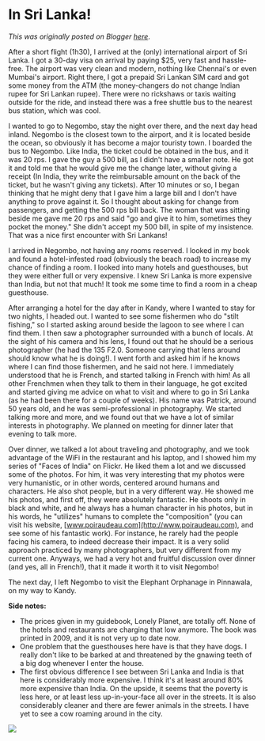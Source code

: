 # In Sri Lanka!

*This was originally posted on Blogger [here](https://photopensieve.blogspot.com/2012/02/in-sri-lanka.html)*.

After a short flight (1h30), I arrived at the (only) international airport of Sri Lanka. I got a 30-day visa on arrival by paying $25, very fast and hassle-free. The airport was very clean and modern, nothing like Chennai's or even Mumbai's airport. Right there, I got a prepaid Sri Lankan SIM card and got some money from the ATM (the money-changers do not change Indian rupee for Sri Lankan rupee). There were no rickshaws or taxis waiting outside for the ride, and instead there was a free shuttle bus to the nearest bus station, which was cool.

I wanted to go to Negombo, stay the night over there, and the next day head inland. Negombo is the closest town to the airport, and it is located beside the ocean, so obviously it has become a major touristy town. I boarded the bus to Negombo. Like India, the ticket could be obtained in the bus, and it was 20 rps. I gave the guy a 500 bill, as I didn't have a smaller note. He got it and told me that he would give me the change later, without giving a receipt (In India, they write the reimbursable amount on the back of the ticket, but he wasn't giving any tickets). After 10 minutes or so, I began thinking that he might deny that I gave him a large bill and I don't have anything to prove against it. So I thought about asking for change from passengers, and getting the 500 rps bill back. The woman that was sitting beside me gave me 20 rps and said "go and give it to him, sometimes they pocket the money." She didn't accept my 500 bill, in spite of my insistence. That was a nice first encounter with Sri Lankans!

I arrived in Negombo, not having any rooms reserved. I looked in my book and found a hotel-infested road (obviously the beach road) to increase my chance of finding a room. I looked into many hotels and guesthouses, but they were either full or very expensive. I knew Sri Lanka is more expensive than India, but not that much! It took me some time to find a room in a cheap guesthouse.

After arranging a hotel for the day after in Kandy, where I wanted to stay for two nights, I headed out. I wanted to see some fishermen who do "stilt fishing," so I started asking around beside the lagoon to see where I can find them. I then saw a photographer surrounded with a bunch of locals. At the sight of his camera and his lens, I found out that he should be a serious photographer (he had the 135 F2.0. Someone carrying that lens around should know what he is doing!). I went forth and asked him if he knows where I can find those fishermen, and he said not here. I immediately understood that he is French, and started talking in French with him! As all other Frenchmen when they talk to them in their language, he got excited and started giving me advice on what to visit and where to go in Sri Lanka (as he had been there for a couple of weeks). His name was Patrick, around 50 years old, and he was semi-professional in photography. We started talking more and more, and we found out that we have a lot of similar interests in photography. We planned on meeting for dinner later that evening to talk more.

Over dinner, we talked a lot about traveling and photography, and we took advantage of the WiFi in the restaurant and his laptop, and I showed him my series of "Faces of India" on Flickr. He liked them a lot and we discussed some of the photos. For him, it was very interesting that my photos were very humanistic, or in other words, centered around humans and characters. He also shot people, but in a very different way. He showed me his photos, and first off, they were absolutely fantastic. He shoots only in black and white, and he always has a human character in his photos, but in his words, he "utilizes" humans to complete the "composition" (you can visit his website, [www.poiraudeau.com](http://www.poiraudeau.com), and see some of his fantastic work). For instance, he rarely had the people facing his camera, to indeed decrease their impact. It is a very solid approach practiced by many photographers, but very different from my current one. Anyways, we had a very hot and fruitful discussion over dinner (and yes, all in French!), that it made it worth it to visit Negombo!

The next day, I left Negombo to visit the Elephant Orphanage in Pinnawala, on my way to Kandy.

**Side notes:**
- The prices given in my guidebook, Lonely Planet, are totally off. None of the hotels and restaurants are charging that low anymore. The book was printed in 2009, and it is not very up to date now.
- One problem that the guesthouses here have is that they have dogs. I really don't like to be barked at and threatened by the gnawing teeth of a big dog whenever I enter the house.
- The first obvious difference I see between Sri Lanka and India is that here is considerably more expensive. I think it's at least around 80% more expensive than India. On the upside, it seems that the poverty is less here, or at least less up-in-your-face all over in the streets. It is also considerably cleaner and there are fewer animals in the streets. I have yet to see a cow roaming around in the city.


![](https://blogger.googleusercontent.com/img/b/R29vZ2xl/AVvXsEi-jlOhWGqd_8KPOtl0HDaIvERnF1Mvrko41sPDGerMIY1YwTrNCOYir5ZezBqiG3rpAjyFlhgEUM2Sm7iRwo7fdACzczt9xixvW0Heado7rUA_No-UlOR4aiy_ZUdYOOUMHOhEloqiZFiM/s320/photo-773426.JPG)